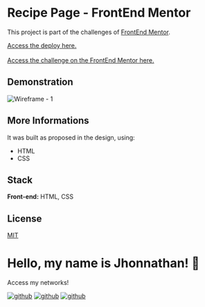 # Recipe Page - FrontEnd Mentor

This project is part of the challenges of [FrontEnd Mentor](https://www.frontendmentor.io/).

[Access the deploy here.](https://nftpreview-frontendmentor.vercel.app/)
<br>
<br>
[Access the challenge on the FrontEnd Mentor here.](https://www.frontendmentor.io/challenges/recipe-page-KiTsR8QQKm)

## Demonstration

![Wireframe - 1](https://user-images.githubusercontent.com/82620787/235288053-9179feed-ce48-4712-96ce-f4a5fb2d3bfb.png)

## More Informations

It was built as proposed in the design, using:

- HTML
- CSS

## Stack

**Front-end:** HTML, CSS

## License

[MIT](https://choosealicense.com/licenses/mit/)

# Hello, my name is Jhonnathan! 👋

<p>Access my networks!</p>

[![github](https://img.shields.io/badge/-github-%23333?style=for-the-badge&logo=github&logoColor=white)](https://github.com/jhonnathandc)
[![github](https://img.shields.io/badge/-LinkedIn-%230077B5?style=for-the-badge&logo=linkedin&logoColor=white)]("https://www.linkedin.com/in/jhonnathan-cora-6427661b0/)
[![github](https://img.shields.io/badge/-instagram-%23E4405F?style=for-the-badge&logo=instagram&logoColor=white)](https://www.instagram.com/jhonnathandc/)
